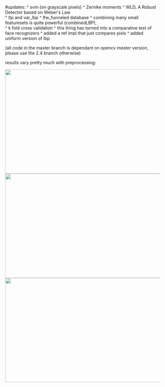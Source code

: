 

#updates:
     ^ svm (on grayscale pixels)
     ^ Zernike moments
     ^ WLD, A Robust Detector based on Weber's Law  
     ^ ltp and var_lbp
     ^ lfw_funneled database
     ^ combining many small featuresets is quite powerful (combinedLBP),      
     ^ k fold cross validation
     ^ this thing has turned into a comparative test of face recognizers
     ^ added a ref impl that just compares pixls
     ^ added uniform version of lbp

(all code in the master branch is dependant on opencv *master* version, please use the 2.4 branch otherwise)


results vary pretty much with preprocessing:

<p align="center">
  <img src="https://github.com/berak/uniform-lbp/raw/master/img/res_att.png" width=520 height=340>
  <img src="https://github.com/berak/uniform-lbp/raw/master/img/res_yale.png" width=520 height=340>
  <img src="https://github.com/berak/uniform-lbp/raw/master/img/res_lfw.png" width=520 height=340>
</p>


 
